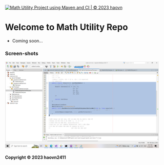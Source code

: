[![Math Utility Project using Maven and CI | © 2023 haovn](https://github.com/HaoVN2411/math-util-mvn/actions/workflows/math-util-ci.yml/badge.svg)](https://github.com/HaoVN2411/math-util-mvn/actions/workflows/math-util-ci.yml)

# Welcome to Math Utility Repo

* Coming soon...

### Screen-shots
![DDT Source with JUnit](https://github.com/HaoVN2411/math-util-mvn/blob/main/screenshots/DDT%20Source%20with%20JUnit.png)

#### Copyright &#169; 2023 haovn2411